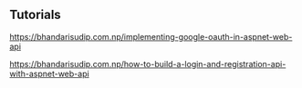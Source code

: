 ## Tutorials
https://bhandarisudip.com.np/implementing-google-oauth-in-aspnet-web-api

https://bhandarisudip.com.np/how-to-build-a-login-and-registration-api-with-aspnet-web-api
